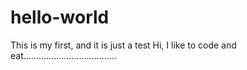 # hello-world
This is my first, and it is just a test
Hi, I like to code and eat.....................................
